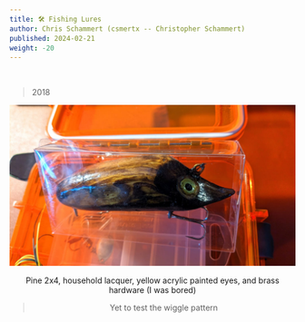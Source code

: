 ```yaml
---
title: 🛠️ Fishing Lures
author: Chris Schammert (csmertx -- Christopher Schammert)
published: 2024-02-21
weight: -20
---
```


<br />

> 2018

<div style="text-align: center;">

![albumimg](/Blog/stuff/images/2by4_self_made_water_vole.jpg "Vintage style water vole muskie lure: 4.5in x 1.25in x 1in, dual treble hooks. Ready for testing once the water warms up")

Pine 2x4, household lacquer, yellow acrylic painted eyes, and brass hardware (I was bored)

> Yet to test the wiggle pattern

<br />

</div><br />